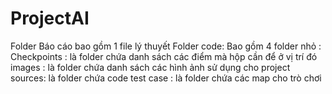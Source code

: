 # ProjectAI
Folder Báo cáo bao gồm 1 file lý thuyết
Folder code:
  Bao gồm 4 folder nhỏ :
    Checkpoints : là folder chứa danh sách các điểm mà hộp cần để ở vị trí đó
      images : là folder chứa danh sách các hình ảnh sử dụng cho project
      sources: là folder chứa code 
      test case : là folder chứa các map cho trò chơi
